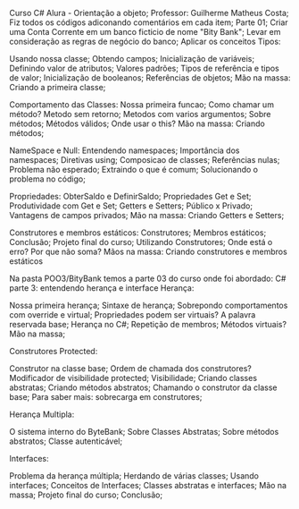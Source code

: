 Curso C# Alura - Orientação a objeto;
Professor: Guilherme Matheus Costa;
Fiz todos os códigos adiconando comentários em cada item;
Parte 01;
Criar uma Conta Corrente em um banco ficticio de nome "Bity Bank";
Levar em consideração as regras de negócio do banco;
Aplicar os conceitos
Tipos: 

Usando nossa classe;
Obtendo campos;
Inicialização de variáveis;
Definindo valor de atributos;
Valores padrões;
Tipos de referência e tipos de valor;
Inicialização de booleanos;
Referências de objetos;
Mão na massa: Criando a primeira classe;

Comportamento das Classes:
Nossa primeira funcao;
Como chamar um método?
Metodo sem retorno;
Metodos com varios argumentos;
Sobre métodos;
Métodos válidos;
Onde usar o this?
Mão na massa: Criando métodos;

NameSpace e Null:
Entendendo namespaces;
Importância dos namespaces;
Diretivas using;
Composicao de classes;
Referências nulas;
Problema não esperado;
Extraindo o que é comum;
Solucionando o problema no código;

Propriedades:
ObterSaldo e DefinirSaldo;
Propriedades Get e Set;
Produtividade com Get e Set;
Getters e Setters;
Público x Privado;
Vantagens de campos privados;
Mão na massa: Criando Getters e Setters;

Construtores e membros estáticos:
Construtores;
Membros estáticos;
Conclusão;
Projeto final do curso;
Utilizando Construtores;
Onde está o erro?
Por que não soma?
Mãos na massa: Criando construtores e membros estáticos

Na pasta POO3/BityBank temos a parte 03 do curso onde foi abordado:
C# parte 3: entendendo herança e interface
Herança:

Nossa primeira herança;
Sintaxe de herança;
Sobrepondo comportamentos com override e virtual;
Propriedades podem ser virtuais?
A palavra reservada base;
Herança no C#;
Repetição de membros;
Métodos virtuais?
Mão na massa;

Construtores Protected:

Construtor na classe base;
Ordem de chamada dos construtores?
Modificador de visibilidade protected;
Visibilidade;
Criando classes abstratas;
Criando métodos abstratos;
Chamando o construtor da classe base;
Para saber mais: sobrecarga em construtores;

Herança Multipla:

O sistema interno do ByteBank;
Sobre Classes Abstratas;
Sobre métodos abstratos;
Classe autenticável;

Interfaces:

Problema da herança múltipla;
Herdando de várias classes;
Usando interfaces;
Conceitos de Interfaces;
Classes abstratas e interfaces;
Mão na massa;
Projeto final do curso;
Conclusão;



